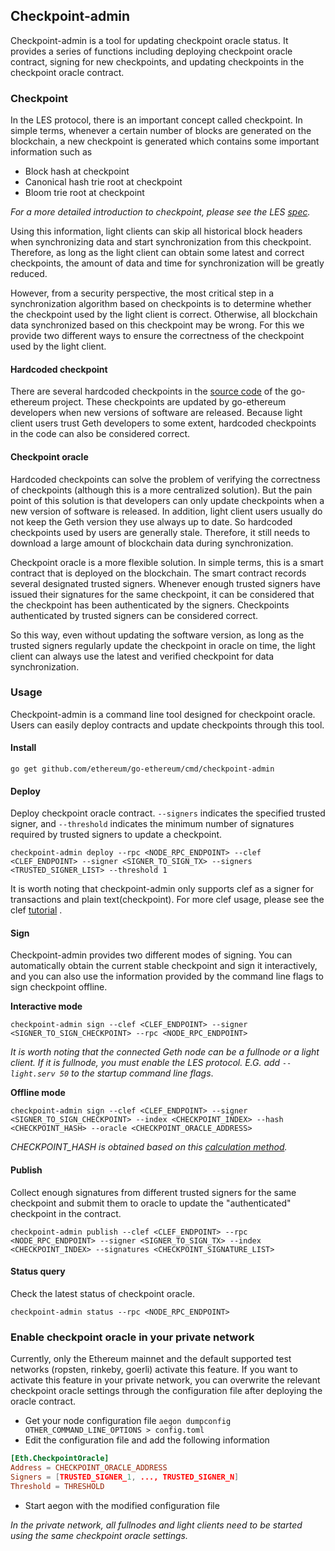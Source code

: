 ## Checkpoint-admin

Checkpoint-admin is a tool for updating checkpoint oracle status. It provides a series of functions including deploying checkpoint oracle contract, signing for new checkpoints, and updating checkpoints in the checkpoint oracle contract.

### Checkpoint

In the LES protocol, there is an important concept called checkpoint. In simple terms, whenever a certain number of blocks are generated on the blockchain, a new checkpoint is generated which contains some important information such as

* Block hash at checkpoint
* Canonical hash trie root at checkpoint
* Bloom trie root at checkpoint

*For a more detailed introduction to checkpoint, please see the LES [spec](https://github.com/ethereum/devp2p/blob/master/caps/les.md).*

Using this information, light clients can skip all historical block headers when synchronizing data and start synchronization from this checkpoint. Therefore, as long as the light client can obtain some latest and correct checkpoints, the amount of data and time for synchronization will be greatly reduced.

However, from a security perspective, the most critical step in a synchronization algorithm based on checkpoints is to determine whether the checkpoint used by the light client is correct. Otherwise, all blockchain data synchronized based on this checkpoint may be wrong. For this we provide two different ways to ensure the correctness of the checkpoint used by the light client.

#### Hardcoded checkpoint

There are several hardcoded checkpoints in the [source code](https://github.com/ethereum/go-ethereum/blob/master/params/config.go#L38) of the go-ethereum project. These checkpoints are updated by go-ethereum developers when new versions of software are released. Because light client users trust Geth developers to some extent, hardcoded checkpoints in the code can also be considered correct.

#### Checkpoint oracle

Hardcoded checkpoints can solve the problem of verifying the correctness of checkpoints (although this is a more centralized solution). But the pain point of this solution is that developers can only update checkpoints when a new version of software is released. In addition, light client users usually do not keep the Geth version they use always up to date. So hardcoded checkpoints used by users are generally stale. Therefore, it still needs to download a large amount of blockchain data during synchronization.

Checkpoint oracle is a more flexible solution. In simple terms, this is a smart contract that is deployed on the blockchain. The smart contract records several designated trusted signers. Whenever enough trusted signers have issued their signatures for the same checkpoint, it can be considered that the checkpoint has been authenticated by the signers. Checkpoints authenticated by trusted signers can be considered correct.

So this way, even without updating the software version, as long as the trusted signers regularly update the checkpoint in oracle on time, the light client can always use the latest and verified checkpoint for data synchronization.

### Usage

Checkpoint-admin is a command line tool designed for checkpoint oracle. Users can easily deploy contracts and update checkpoints through this tool.

#### Install

```shell
go get github.com/ethereum/go-ethereum/cmd/checkpoint-admin
```

#### Deploy

Deploy checkpoint oracle contract. `--signers` indicates the specified trusted signer, and `--threshold` indicates the minimum number of signatures required by trusted signers to update a checkpoint.

```shell
checkpoint-admin deploy --rpc <NODE_RPC_ENDPOINT> --clef <CLEF_ENDPOINT> --signer <SIGNER_TO_SIGN_TX> --signers <TRUSTED_SIGNER_LIST> --threshold 1
```

It is worth noting that checkpoint-admin only supports clef as a signer for transactions and plain text(checkpoint). For more clef usage, please see the clef [tutorial](https://aegon.ethereum.org/docs/clef/tutorial) .

#### Sign

Checkpoint-admin provides two different modes of signing. You can automatically obtain the current stable checkpoint and sign it interactively, and you can also use the information provided by the command line flags to sign checkpoint offline.

**Interactive mode**

```shell
checkpoint-admin sign --clef <CLEF_ENDPOINT> --signer <SIGNER_TO_SIGN_CHECKPOINT> --rpc <NODE_RPC_ENDPOINT>
```

*It is worth noting that the connected Geth node can be a fullnode or a light client. If it is fullnode, you must enable the LES protocol. E.G. add `--light.serv 50` to the startup command line flags*.

**Offline mode**

```shell
checkpoint-admin sign --clef <CLEF_ENDPOINT> --signer <SIGNER_TO_SIGN_CHECKPOINT> --index <CHECKPOINT_INDEX> --hash <CHECKPOINT_HASH> --oracle <CHECKPOINT_ORACLE_ADDRESS>
```

*CHECKPOINT_HASH is obtained based on this [calculation method](https://github.com/ethereum/go-ethereum/blob/master/params/config.go#L251).*

#### Publish

Collect enough signatures from different trusted signers for the same checkpoint and submit them to oracle to update the "authenticated" checkpoint in the contract.

```shell
checkpoint-admin publish --clef <CLEF_ENDPOINT> --rpc <NODE_RPC_ENDPOINT> --signer <SIGNER_TO_SIGN_TX> --index <CHECKPOINT_INDEX> --signatures <CHECKPOINT_SIGNATURE_LIST>
```

#### Status query

Check the latest status of checkpoint oracle.

```shell
checkpoint-admin status --rpc <NODE_RPC_ENDPOINT>
```

### Enable checkpoint oracle in your private network

Currently, only the Ethereum mainnet and the default supported test networks (ropsten, rinkeby, goerli) activate this feature. If you want to activate this feature in your private network, you can overwrite the relevant checkpoint oracle settings through the configuration file after deploying the oracle contract.

* Get your node configuration file `aegon dumpconfig OTHER_COMMAND_LINE_OPTIONS > config.toml`
* Edit the configuration file and add the following information

```toml
[Eth.CheckpointOracle]
Address = CHECKPOINT_ORACLE_ADDRESS
Signers = [TRUSTED_SIGNER_1, ..., TRUSTED_SIGNER_N]
Threshold = THRESHOLD
```

* Start aegon with the modified configuration file

*In the private network, all fullnodes and light clients need to be started using the same checkpoint oracle settings.*